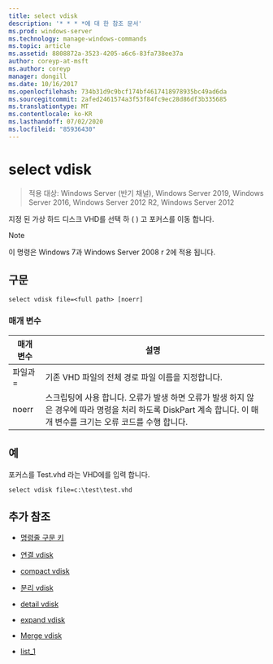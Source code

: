 ```yaml
---
title: select vdisk
description: '* * * *에 대 한 참조 문서'
ms.prod: windows-server
ms.technology: manage-windows-commands
ms.topic: article
ms.assetid: 8808872a-3523-4205-a6c6-83fa738ee37a
author: coreyp-at-msft
ms.author: coreyp
manager: dongill
ms.date: 10/16/2017
ms.openlocfilehash: 734b31d9c9bcf174bf4617418978935bc49ad6da
ms.sourcegitcommit: 2afed2461574a3f53f84fc9ec28d86df3b335685
ms.translationtype: MT
ms.contentlocale: ko-KR
ms.lasthandoff: 07/02/2020
ms.locfileid: "85936430"
---
```

# <a name="select-vdisk"></a>select vdisk

> 적용 대상: Windows Server (반기 채널), Windows Server 2019, Windows Server 2016, Windows Server 2012 R2, Windows Server 2012

지정 된 가상 하드 디스크 VHD를 선택 하 \( \) 고 포커스를 이동 합니다.

> [!NOTE]
> 이 명령은 Windows 7과 Windows Server 2008 r 2에 적용 됩니다.

## <a name="syntax"></a>구문

```
select vdisk file=<full path> [noerr]
```

### <a name="parameters"></a>매개 변수

|매개 변수|설명|
|-------|--------|
|파일과\=<full path>|기존 VHD 파일의 전체 경로 파일 이름을 지정합니다.|
|noerr|스크립팅에 사용 합니다. 오류가 발생 하면 오류가 발생 하지 않은 경우에 따라 명령을 처리 하도록 DiskPart 계속 합니다. 이 매개 변수를 크기는 오류 코드를 수행 합니다.|

## <a name="examples"></a>예
포커스를 Test.vhd 라는 VHD에를 입력 합니다.

```
select vdisk file=c:\test\test.vhd
```

## <a name="additional-references"></a>추가 참조

- [명령줄 구문 키](command-line-syntax-key.md)

-   [연결 vdisk](attach-vdisk.md)

-   [compact vdisk](compact-vdisk.md)



-   [분리 vdisk](detach-vdisk.md)

-   [detail vdisk](detail-vdisk.md)

-   [expand vdisk](expand-vdisk.md)

-   [Merge vdisk](merge-vdisk.md)

-   [list_1](list_1.md)



